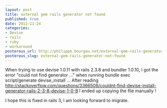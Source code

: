 ```yaml
---
layout: post
title: external gem rails generator not found
published: true
date: 2011-11-24
categories:
- Devise
- rails
- ruby
- workaround
posterous_url: http://philippe.bourgau.net/external-gem-rails-generator-not-found
posterous_slug: external-gem-rails-generator-not-found
---
```

When trying to use devise 1.0.11 with rails 2.3.8 and bundler 1.0.10, I got the error &quot;could not find generator ...&quot; when running bundle exec script/generate devise_install ... After reading <a href="http://stackoverflow.com/questions/3366508/couldnt-find-devise-install-generator-rails-2-3-8-devise-1-0-8" target="_blank">http://stackoverflow.com/questions/3366508/couldnt-find-devise-install-generator-rails-2-3-8-devise-1-0-8</a> I ended up copying the file manually !<p /> I hope this is fixed in rails 3, I am looking forward to migrate.
